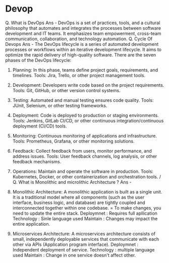 # Devop
Q. What is DevOps 
Ans - DevOps is a set of practices, tools, and a cultural philosophy that automates and integrates the processes between software development and IT teams. It emphasizes team empowerment, cross-team communication, collaboration, and technology automation.
Q. Cycle Of Devops 
Ans - The DevOps lifecycle is a series of automated development processes or workflows within an iterative development lifecycle. It aims to optimize the rapid delivery of high-quality software. There are  the seven phases of the DevOps lifecycle:

 1. Planning: In this phase, teams define project goals, requirements, and timelines.
    Tools: Jira, Trello, or other project management tools.
 
 2. Development: Developers write code based on the project requirements.
    Tools: Git, GitHub, or other version control systems.

 3. Testing: Automated and manual testing ensures code quality.
    Tools: JUnit, Selenium, or other testing frameworks.

 4. Deployment: Code is deployed to production or staging environments.
    Tools: Jenkins, GitLab CI/CD, or other continuous integration/continuous deployment (CI/CD) tools.

 5. Monitoring: Continuous monitoring of applications and infrastructure.
    Tools: Prometheus, Grafana, or other monitoring solutions.

 6. Feedback: Collect feedback from users, monitor performance, and address issues.
    Tools: User feedback channels, log analysis, or other feedback mechanisms.

 7. Operations: Maintain and operate the software in production.
    Tools: Kubernetes, Docker, or other containerization and orchestration tools.
/
Q. What is Monolithic and microlithic Architecture ?
Ans -
1. Monolithic Architecture: A monolithic application is built as a single unit.  It is a traditional model where all components (such as the user interface, business logic, and database) are tightly coupled and interconnected together within one codebase. 
= To make changes, you need to update the entire stack.
Deploymnet : Requires full apllication
Technology : Sinle language used
Maintain : Changes may impact the entire application.

2. Microservices Architecture: A microservices architecture consists of small, independently deployable services that communicate with each other via APIs (Application program interface).
Deploymnet : Independent deployment of service.
Technology : multiple language used
Maintain : Change in one service doesn't affect other.
